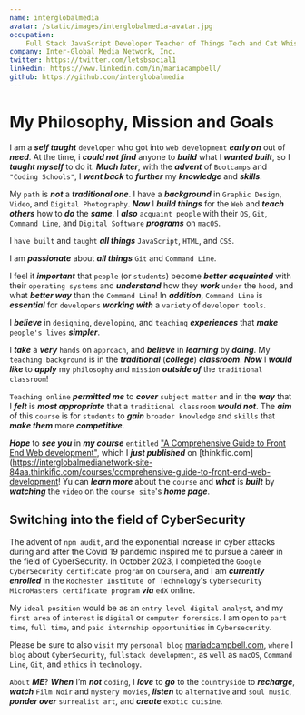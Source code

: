 ```yaml
---
name: interglobalmedia
avatar: /static/images/interglobalmedia-avatar.jpg
occupation:
    Full Stack JavaScript Developer Teacher of Things Tech and Cat Whisperer
company: Inter-Global Media Network, Inc.
twitter: https://twitter.com/letsbsocial1
linkedin: https://www.linkedin.com/in/mariacampbell/
github: https://github.com/interglobalmedia
---
```


# My Philosophy, Mission and Goals

I am a **_self taught_** `developer` who got into `web development` **_early
on_** out of **_need_**. At the time, i **_could not find_** anyone to
**_build_** what I **_wanted built_**, so I **_taught myself_** to do it.
**_Much later_**, with the **_advent_** of `Bootcamps` and `"Coding Schools"`, I
**_went back_** to **_further_** my **_knowledge_** and **_skills_**.

My `path` is **_not_** a **_traditional one_**. I have a **_background_** in
`Graphic Design`, `Video`, and `Digital Photography`. **_Now_** I **_build
things_** for the `Web` and **_teach others_** how to **_do_** the **_same_**. I
**_also_** `acquaint people` with their `OS`, `Git`, `Command Line`, and
`Digital Software` **_programs_** on `macOS`.

I `have built` and `taught` **_all things_** `JavaScript`, `HTML`, and `CSS`.

I am **_passionate_** about **_all things_** `Git` and `Command Line`.

I feel it **_important_** that `people` (or `students`) become **_better
acquainted_** with their `operating systems` and **_understand_** how they
**_work_** `under` the `hood`, and what **_better way_** than the
`Command Line`! In **_addition_**, `Command Line` is **_essential_** for
`developers` **_working with_** a `variety` of `developer tools`.

I **_believe_** in `designing`, `developing`, and `teaching` **_experiences_**
that **_make_** `people's lives` **_simpler_**.

I **_take_** a **_very_** `hands` on `approach`, and **_believe_** in
**_learning_** by **_doing_**. My `teaching background` is in the
**_traditional_** (**_college_**) **_classroom_**. **_Now_** I **_would like_**
to **_apply_** my `philosophy` and `mission` **_outside of_** the
`traditional classroom`!

`Teaching online` **_permitted me_** to **_cover_** `subject matter` and in the
**_way_** that I **_felt_** is **_most appropriate_** that a
`traditional classroom` **_would not_**. The **_aim_** of this `course` is for
`students` to **_gain_** `broader knowledge` and `skills` that **_make them_**
more **_competitive_**.

**_Hope_** to **_see you_** in **_my course_** `entitled`
["A Comprehensive Guide to Front End Web development"](https://interglobalmedianetwork-site-84aa.thinkific.com/courses/comprehensive-guide-to-front-end-web-development),
which I **_just published_** on
[thinkific.com](https://interglobalmedianetwork-site-84aa.thinkific.com/courses/comprehensive-guide-to-front-end-web-development!
Yu can **_learn more_** about the `course` and **_what_** is **_built_** by
**_watching_** the `video` on the `course site`'s **_home page_**.

## Switching into the field of CyberSecurity

The advent of `npm audit`, and the exponential increase in cyber attacks during
and after the Covid 19 pandemic inspired me to pursue a career in the field of
CyberSecurity. In October 2023, I completed the
`Google CyberSecurity certificate program` on `Coursera`, and I am **_currently
enrolled_** in the `Rochester Institute of Technology`'s
`Cybersecurity MicroMasters certificate program` **_via_** `edX` online.

My `ideal position` would be as an `entry level digital analyst`, and my
`first area` of `interest` is `digital` or `computer forensics`. I am o`pen` to
`part time`, `full time`, and `paid internship opportunities` in
`Cybersecurity`.

Please be sure to also `visit` my `personal blog`
[mariadcampbell.com](https://www.mariadcampbell.com/), `where` I `blog` about
`CyberSecurity`, `fullstack development`, as `well` as `macOS`, `Command Line`,
`Git`, and `ethics` in `technology`.

`About` **_ME_**? **_When_** I’m **_not_** `coding`, I **_love_** to **_go_** to
the `countryside` to **_recharge_**, **_watch_** `Film Noir` and
`mystery movies`, **_listen_** to `alternative` and `soul music`, **_ponder
over_** `surrealist art`, and **_create_** `exotic cuisine`.
